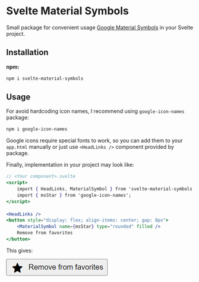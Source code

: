# Svelte Material Symbols
Small package for convenient usage [Google Material Symbols](https://fonts.google.com/icons) in your Svelte project.

## Installation

**npm:**

```bash
npm i svelte-material-symbols
```

## Usage

For avoid hardcoding icon names, I recommend using `google-icon-names` package:

```bash
npm i google-icon-names
```

Google icons require special fonts to work, so you can add them to your `app.html` manually or just use `<HeadLinks />` component provided by package.

Finally, implementation in your project may look like:

```jsx
// <Your component>.svelte
<script>
    import { HeadLinks, MaterialSymbol } from 'svelte-material-symbols';
    import { msStar } from 'google-icon-names';
</script>

<HeadLinks />
<button style="display: flex; align-items: center; gap: 8px">
    <MaterialSymbol name={msStar} type="rounded" filled />
    Remove from favorites
</button>

```

This gives:

![readme preview](./readme-preview.png)
